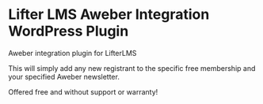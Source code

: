 # Lifter LMS Aweber Integration WordPress Plugin

Aweber integration plugin for LifterLMS

This will simply add any new registrant to the specific free membership and your specified Aweber newsletter.

Offered free and without support or warranty!

